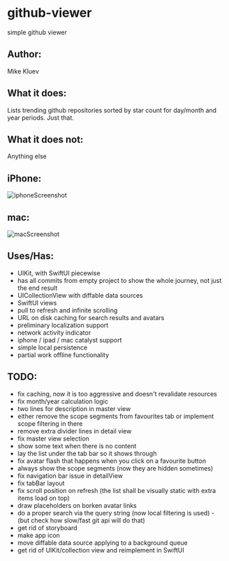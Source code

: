 # github-viewer
simple github viewer

## Author:
Mike Kluev

## What it does:
Lists trending github repositories sorted by star count for day/month and year periods. Just that.

## What it does not:
Anything else

## iPhone:
![iphoneScreenshot](https://github.com/mikekl/github-viewer/blob/master/screenshots/iphone.png)

## mac:
![macScreenshot](https://github.com/mikekl/github-viewer/blob/master/screenshots/mac.png)

## Uses/Has:
* UIKit, with SwiftUI piecewise
* has all commits from empty project to show the whole journey, not just the end result
* UICollectionView with diffable data sources
* SwiftUI views
* pull to refresh and infinite scrolling
* URL on disk caching for search results and avatars
* preliminary localization support
* network activity indicator
* iphone / ipad / mac catalyst support
* simple local persistence
* partial work offline functionality

## TODO:
* fix caching, now it is too aggressive and doesn't revalidate resources
* fix month/year calculation logic
* two lines for description in master view
* either remove the scope segments from favourites tab or implement scope filtering in there
* remove extra divider lines in detail view
* fix master view selection
* show some text when there is no content
* lay the list under the tab bar so it shows through
* fix avatar flash that happens when you click on a favourite button
* always show the scope segments (now they are hidden sometimes)
* fix navigation bar issue in detailView
* fix tabBar layout
* fix scroll position on refresh (the list shall be visually static with extra items load on top)
* draw placeholders on borken avatar links
* do a proper search via the query string (now local filtering is used) - (but check how slow/fast git api will do that)
* get rid of storyboard
* make app icon
* move diffable data source applying to a background queue
* get rid of UIKit/collection view and reimplement in SwiftUI
